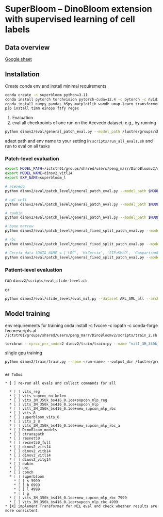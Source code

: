 # SuperBloom – DinoBloom extension with supervised learning of cell labels

## Data overview

[Google sheet](https://docs.google.com/spreadsheets/d/184byqWGZ0Majwe1RrFV1GqKOBaoC4aUMiOf923IWaHM/edit?usp=sharing)

## Installation

Create conda env and install minimal requirements

```bash
conda create -n superbloom python=3.11
conda install pytorch torchvision pytorch-cuda=12.4 -c pytorch -c nvidia
conda install numpy pandas h5py matplotlib wandb umap-learn transformers
pip install timm einops ftfy regex
```


1. Evaluation
2. eval all checkpoints of one run on the Acevedo dataset, e.g., by running

```bash
python dinov2/eval/general_patch_eval.py --model_path /lustre/groups/shared/users/peng_marr/DinoBloomv2/superbloom/vitg_8_new_supcon/ --dataset_path /lustre/groups/labs/marr/qscd01/datasets/armingruber/_Domains/Acevedo_cropped/ --model_name dinov2_vitg14 --experiment_name superbloom_g
```

adapt path and env name to your setting in `scripts/run_all_evals.sh` and run to eval on all tasks

### Patch-level evaluation

```bash
export MODEL_PATH=/ictstr01/groups/shared/users/peng_marr/DinoBloomv2/superbloom/vitl_8_new_supcon/eval/training_4999
export MODEL_NAME=dinov2_vitl14
export EXP_NAME=superbloom_l

# acevedo
python dinov2/eval/patch_level/general_patch_eval.py --model_path $MODEL_PATH --model_name $MODEL_NAME --experiment_name $EXP_NAME --dataset_path /lustre/groups/labs/marr/qscd01/datasets/armingruber/_Domains/Acevedo_cropped

# apl cell
python dinov2/eval/patch_level/general_patch_eval.py --model_path $MODEL_PATH --dataset_path /ictstr01/groups/shared/histology_data/hematology_data/APL_AML --baseline --wandb apl_cell_eval --model_name $MODEL_NAME --experiment_name $EXP_NAME

# raabin
python dinov2/eval/patch_level/general_patch_eval.py --model_path $MODEL_PATH --model_name $MODEL_NAME --experiment_name $EXP_NAME --dataset_path /ictstr01/groups/shared/histology_data/hematology_data/raabin_wbc --baseline --wandb raabin_eval

# bone marrow
python dinov2/eval/patch_level/general_fixed_split_patch_eval.py --model_path $MODEL_PATH --model_name $MODEL_NAME --experiment_name $EXP_NAME --run_name bonemarrow --image_path_train /home/icb/valentin.koch/dinov2/dinov2/eval/patch_level/splits/bm_train.csv --image_path_test /home/icb/valentin.koch/dinov2/dinov2/eval/patch_level/splits/bm_test.csv

# rbc
python dinov2/eval/patch_level/general_fixed_split_patch_eval.py --model_path $MODEL_PATH --model_name $MODEL_NAME --experiment_name $EXP_NAME --run_name rbc_eval --image_path_test dinov2/eval/patch_level/splits/rbc_test.csv --image_path_train dinov2/eval/patch_level/splits/rbc_train.csv

# Cervix data $DATA_NAME = ['LBC', 'HiCervix', 'SIPaKMeD', 'ComparisonDetector']
python dinov2/eval/patch_level/general_fixed_split_patch_eval.py --model_path $MODEL_PATH --model_name $MODEL_NAME --experiment_name $EXP_NAME --run_name $DATA_NAME --image_path_test dinov2/eval/patch_level/splits/cerv_{$DATA_NAME}_test.csv --image_path_train dinov2/eval/patch_level/splits/cerv_{$DATA_NAME}_train.csv

```

### Patient-level evaluation

run `dinov2/scripts/eval_slide-level.sh`

or

```bash
python dinov2/eval/slide_level/eval_mil.py --dataset APL_AML_all --arch WBCMIL --model_name $MODEL_NAME --checkpoint /lustre/groups/shared/users/peng_marr/DinoBloomv2/superbloom/vitb_8_new_supcon/eval/training_7999/teacher_checkpoint.pth --checkpoint_root /lustre/groups/shared/users/peng_marr/DinoBloomv2/superbloom/vitb_8_new_supcon 

```

## Model training

env requirements for training
onda install -c fvcore -c iopath -c conda-forge fvcorescripts at `/ictstr01/groups/shared/users/peng_marr/DinoBloomv2/scripts/train_2.sh`

```bash
torchrun --nproc_per_node=2 dinov2/train/train.py --name "vitl_3M_350k_bs416_0.1ce+new_supcon_mlp_rbc" --output_dir "/lustre/groups/shared/users/peng_marr/DinoBloomv2" --config-file /lustre/groups/shared/users/peng_marr/DinoBloomv2/configs/custom_2_alternating.yaml student.arch=dinov2_vitl14
```

single gpu training

```bash
python dinov2/train/train.py --name <run-name> --output_dir /lustre/groups/shared/users/peng_marr/DinoBloomv2 --config-file /lustre/groups/shared/users/peng_marr/DinoBloomv2/configs/custom_2_alternating.yaml student.arch=dinov2_vitl14
```
```

## ToDos

* [ ] re-run all evals and collect commands for all

  * [ ] vits_reg
  * [ ] vits_supcon_no_koleo
  * [ ] vits_3M_350k_bs416_0.1ce+supcon_mlp_reg
  * [ ] vits_3M_350k_bs416_0.1ce+supcon_mlp
  * [ ] vitl_3M_350k_bs416_0.1ce+new_supcon_mlp_rbc
  * [ ] vits_8
  * [ ] superbloom_vits_8
  * [ ] vits_2_8
  * [ ] vits_3M_350k_bs416_0.1ce+new_supcon_mlp_rbc_a
  * [ ] DinoBloom_models
  * [ ] ctranspath
  * [ ] resnet50
  * [ ] resnet50_full
  * [ ] dinov2_vits14
  * [ ] dinov2_vitb14
  * [ ] dinov2_vitl14
  * [ ] dinov2_vitg14
  * [ ] owkin
  * [ ] uni
  * [ ] conch
  * [ ] superbloom
    * [ ] s 5999
    * [ ] b 6999
    * [ ] l 4999
    * [ ] g
  * [ ] vits_3M_350k_bs416_0.1ce+new_supcon_mlp_rbc 7999
  * [ ] vits_3M_350k_bs416_0.1ce+supcon_mlp_rbc 4999
* [X] implement Transformer for MIL eval and check whether results are more consistent
